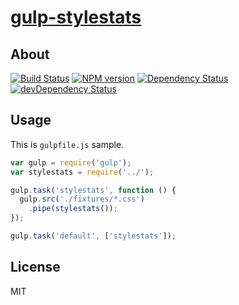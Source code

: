 # [gulp-stylestats](https://npmjs.org/package/gulp-stylestats)

## About

[![Build Status](https://travis-ci.org/1000ch/gulp-stylestats.svg?branch=master)](https://travis-ci.org/1000ch/gulp-stylestats)
[![NPM version](https://badge.fury.io/js/gulp-stylestats.svg)](http://badge.fury.io/js/gulp-stylestats)
[![Dependency Status](https://david-dm.org/1000ch/gulp-stylestats.svg)](https://david-dm.org/1000ch/gulp-stylestats)
[![devDependency Status](https://david-dm.org/1000ch/gulp-stylestats/dev-status.svg)](https://david-dm.org/1000ch/gulp-stylestats#info=devDependencies)

## Usage

This is `gulpfile.js` sample.

```js
var gulp = require('gulp');
var stylestats = require('../');

gulp.task('stylestats', function () {
  gulp.src('./fixtures/*.css')
    .pipe(stylestats());
});

gulp.task('default', ['stylestats']);
```

## License

MIT
